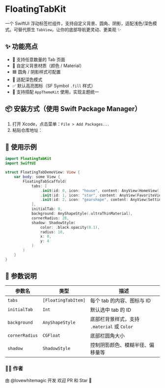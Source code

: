 # FloatingTabKit
一个 SwiftUI 浮动标签栏组件，支持自定义背景、圆角、阴影，适配浅色/深色模式。可替代原生 `TabView`，让你的底部导航更灵动、更美观 ✨


## ✨ 功能亮点

- 🚀 支持任意数量的 Tab 页面
- 🎨 自定义背景材质（颜色 / Material）
- 🟦 圆角 / 阴影样式可配置
- 🌙 适配深色模式
- ✅ 默认高亮图标（SF Symbol `.fill` 样式）
- 🔧 支持搭配 `AppThemeKit` 使用，实现主题统一



## 📦 安装方式（使用 Swift Package Manager）

1. 打开 Xcode，点击菜单：`File > Add Packages...`
2. 粘贴仓库地址：

## 🧪 使用示例

```swift
import FloatingTabKit
import SwiftUI

struct FloatingTabDemoView: View {
    var body: some View {
        FloatingTabScaffold(
            tabs: [
                .init(id: 0, icon: "house", content: AnyView(HomeView())),
                .init(id: 1, icon: "star", content: AnyView(FavoriteView())),
                .init(id: 2, icon: "gearshape", content: AnyView(SettingsView()))
            ],
            initialTab: 0,
            background: AnyShapeStyle(.ultraThinMaterial),
            cornerRadius: 28,
            shadow: ShadowStyle(
                color: .black.opacity(0.1),
                radius: 10,
                x: 0,
                y: 4
            )
        )
    }
}
```

## 🧱 参数说明

| 参数名        | 类型              | 描述                                             |
|---------------|-------------------|--------------------------------------------------|
| `tabs`        | `[FloatingTabItem]` | 每个 tab 的内容、图标与 ID                      |
| `initialTab`  | `Int`              | 默认选中 tab 的 ID                               |
| `background`  | `AnyShapeStyle`    | 底部栏背景样式，支持 `.material` 或 `Color`     |
| `cornerRadius`| `CGFloat`          | 底部栏圆角大小                                   |
| `shadow`      | `ShadowStyle`      | 控制阴影颜色、模糊半径、偏移量等                |

### 🧑‍💻 作者
由 @lovewhitemagic 开发
欢迎 PR 和 Star 🌟